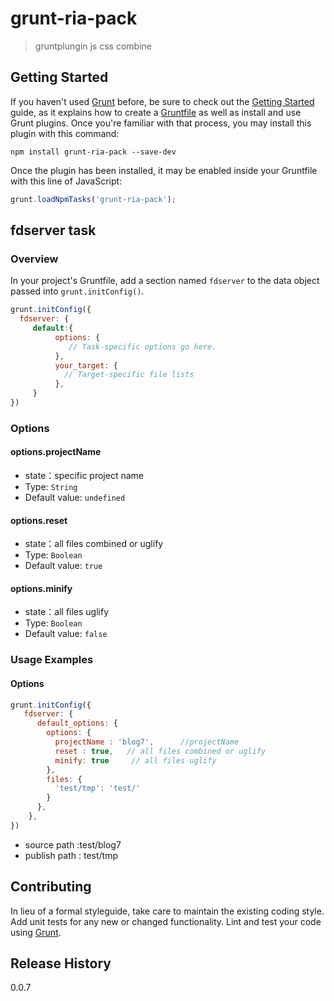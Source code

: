 grunt-ria-pack
==========

>gruntplungin  js  css  combine


## Getting Started
If you haven't used [Grunt](http://gruntjs.com/) before, be sure to check out the [Getting Started](http://gruntjs.com/getting-started) guide, as it explains how to create a [Gruntfile](http://gruntjs.com/sample-gruntfile) as well as install and use Grunt plugins. Once you're familiar with that process, you may install this plugin with this command:

```shell
npm install grunt-ria-pack --save-dev
```

Once the plugin has been installed, it may be enabled inside your Gruntfile with this line of JavaScript:

```js
grunt.loadNpmTasks('grunt-ria-pack');
```

## fdserver task

### Overview
In your project's Gruntfile, add a section named `fdserver` to the data object passed into `grunt.initConfig()`.

```js
grunt.initConfig({
  fdserver: {
     default:{
          options: {
             // Task-specific options go here.
          },
          your_target: {
            // Target-specific file lists
          },
     }
})
```

### Options

#### options.projectName
*  state：specific project name
*  Type: `String`
*  Default value: `undefined`

#### options.reset
*  state：all files combined or uglify
*  Type: `Boolean`
*  Default value: `true`

#### options.minify
*  state：all files uglify
*  Type: `Boolean`
*  Default value: `false`

### Usage Examples

#### Options

```js
grunt.initConfig({
   fdserver: {
      default_options: {
        options: {
          projectName : 'blog7',      //projectName
          reset : true,   // all files combined or uglify
          minify: true     // all files uglify        
        },
        files: {
          'test/tmp': 'test/'
        }
      },
    },
})
```
* source path :test/blog7
* publish path : test/tmp

## Contributing
In lieu of a formal styleguide, take care to maintain the existing coding style. Add unit tests for any new or changed functionality. Lint and test your code using [Grunt](http://gruntjs.com/).

## Release History
0.0.7
